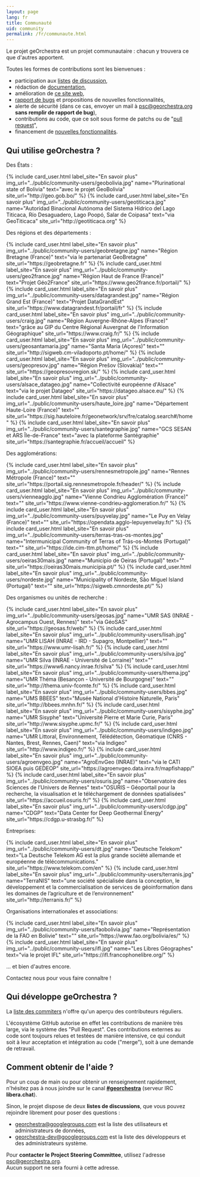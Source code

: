 ```yaml
---
layout: page
lang: fr
title: Communauté
uid: community
permalink: /fr/communaute.html
---
```


Le projet geOrchestra est un projet communautaire : chacun y trouvera ce que d'autres apportent.

Toutes les formes de contributions sont les bienvenues :

 * participation aux [listes](https://groups.google.com/group/georchestra?hl=fr) [de discussion](https://groups.google.com/group/georchestra-dev?hl=fr),
 * rédaction de [documentation](https://github.com/georchestra/georchestra/blob/master/README.md),
 * amélioration de [ce site web](https://github.com/georchestra/georchestra.github.io),
 * [rapport de bugs](https://github.com/georchestra/georchestra/issues) et propositions de nouvelles fonctionnalités,
 * alerte de sécurité (dans ce cas, envoyer un mail à <psc@georchestra.org> **sans remplir de rapport de bug**),
 * contributions au code, que ce soit sous forme de patchs ou de "[pull request](https://help.github.com/articles/creating-a-pull-request)",
 * financement de [nouvelles fonctionnalités](https://github.com/georchestra/georchestra/issues?direction=desc&labels=enhancement&page=1&sort=updated&state=open).


## Qui utilise geOrchestra ?


Des États :

<div class="row">
  {% include card_user.html label_site="En savoir plus" img_url="../public/community-users/geobolivia.jpg" name="Plurinational state of Bolivia" text="avec le projet GeoBolivia" site_url="http://geo.gob.bo/" %}
  {% include card_user.html label_site="En savoir plus" img_url="../public/community-users/geotiticaca.jpg" name="Autoridad Binacional Autónoma del Sistema Hídrico del Lago Titicaca, Río Desaguadero, Lago Poopó, Salar de Coipasa" text="via GeoTiticaca" site_url="http://geotiticaca.org" %}
</div>

Des régions et des départements :

<div class="row">
  {% include card_user.html label_site="En savoir plus" img_url="../public/community-users/geobretagne.jpg" name="Région Bretagne (France)" text="via le partenariat GeoBretagne" site_url="https://geobretagne.fr" %}
  {% include card_user.html label_site="En savoir plus" img_url="../public/community-users/geo2france.jpg" name="Région Haut de France (France)" text="Projet Géo2France" site_url="https://www.geo2france.fr/portail/" %}
  {% include card_user.html label_site="En savoir plus" img_url="../public/community-users/datagrandest.jpg" name="Région Grand Est (France)" text="Projet DataGrandEst" site_url="https://www.datagrandest.fr/portail/fr" %}
  {% include card_user.html label_site="En savoir plus" img_url="../public/community-users/craig.jpg" name="Région Auvergne-Rhône-Alpes (France)" text="grâce au GIP du Centre Régional Auvergnat de l'Information Géographique" site_url="https://www.craig.fr/" %}
  {% include card_user.html label_site="En savoir plus" img_url="../public/community-users/geosantamaria.jpg" name="Santa Maria (Açores)" text="" site_url="http://sigweb.cm-viladoporto.pt/home/" %}
  {% include card_user.html label_site="En savoir plus" img_url="../public/community-users/geopresov.jpg" name="Région Prešov (Slovakia)" text="" site_url="https://geopresovregion.sk/" %}
  {% include card_user.html label_site="En savoir plus" img_url="../public/community-users/alsace_datageo.jpg" name="Collectivité européenne d'Alsace" text="via le projet Datageo" site_url="https://datageo.alsace.eu/" %}
  {% include card_user.html label_site="En savoir plus" img_url="../public/community-users/haute_loire.jpg" name="Département Haute-Loire (France)" text="" site_url="https://sig.hauteloire.fr/geonetwork/srv/fre/catalog.search#/home" %}
  {% include card_user.html label_site="En savoir plus" img_url="../public/community-users/santegraphie.jpg" name="GCS SESAN et ARS Île-de-France" text="avec la plateforme Santégraphie" site_url="https://santegraphie.fr/accueil/accueil" %}
</div>

Des agglomérations:

 <div class="row">
  {% include card_user.html label_site="En savoir plus" img_url="../public/community-users/rennesmetropole.jpg" name="Rennes Métropole (France)" text="" site_url="https://portail.sig.rennesmetropole.fr/header/" %}
  {% include card_user.html label_site="En savoir plus" img_url="../public/community-users/vienneagglo.jpg" name="Vienne Condrieu Agglomération (France)" text="" site_url="https://www.vienne-condrieu-agglomeration.fr/" %}
  {% include card_user.html label_site="En savoir plus" img_url="../public/community-users/puyvelay.jpg" name="Le Puy en Velay (France)" text="" site_url="https://opendata.agglo-lepuyenvelay.fr/" %}
  {% include card_user.html label_site="En savoir plus" img_url="../public/community-users/terras-tras-os-montes.jpg" name="Intermunicipal Community of Terras of Trás-os-Montes (Portugal)" text="" site_url="https://ide.cim-ttm.pt/home/" %}
  {% include card_user.html label_site="En savoir plus" img_url="../public/community-users/oeiras30mais.jpg" name="Município de Oeiras (Portugal)" text="" site_url="https://oeiras30mais.municipia.pt/" %}
  {% include card_user.html label_site="En savoir plus" img_url="../public/community-users/nordeste.jpg" name="Municipality of Nordeste, São Miguel Island (Portugal)" text="" site_url="https://sigweb.cmnordeste.pt/" %}
</div>

Des organismes ou unités de recherche :

<div class="row">
  {% include card_user.html label_site="En savoir plus" img_url="../public/community-users/geosas.jpg" name="UMR SAS (INRAE - Agrocampus Ouest, Rennes)" text="via GéoSAS" site_url="https://geosas.fr/web/" %}
  {% include card_user.html label_site="En savoir plus" img_url="../public/community-users/lisah.jpg" name="UMR LISAH (INRAE - IRD - Supagro, Montpellier)" text="" site_url="https://www.umr-lisah.fr/" %}
  {% include card_user.html label_site="En savoir plus" img_url="../public/community-users/silva.jpg" name="UMR Silva (INRAE - Université de Lorraine)" text="" site_url="https://www6.nancy.inrae.fr/silva" %}
  {% include card_user.html label_site="En savoir plus" img_url="../public/community-users/thema.jpg" name="UMR Théma (Besançon - Université de Bourgogne)" text="" site_url="http://thema.univ-fcomte.fr/" %}
  {% include card_user.html label_site="En savoir plus" img_url="../public/community-users/bbes.jpg" name="UMS BBEES" text="Musée National d'Histoire Naturelle, Paris" site_url="http://bbees.mnhn.fr/" %}
  {% include card_user.html label_site="En savoir plus" img_url="../public/community-users/sisyphe.jpg" name="UMR Sisyphe" text="Université Pierre et Marie Curie, Paris" site_url="http://www.sisyphe.upmc.fr/" %}
  {% include card_user.html label_site="En savoir plus" img_url="../public/community-users/indigeo.jpg" name="UMR Littoral, Environnement, Télédétection, Géomatique (CNRS - Nantes, Brest, Rennes, Caen)" text="via Indigeo" site_url="http://www.indigeo.fr/" %}
  {% include card_user.html label_site="En savoir plus" img_url="../public/community-users/agroenvgeo.jpg" name="AgroEnvGeo (INRAE)" text="via le CATI SIOEA puis GEDEOP" site_url="https://agroenvgeo.data.inra.fr/mapfishapp/" %}
  {% include card_user.html label_site="En savoir plus" img_url="../public/community-users/osuris.jpg" name="Observatoire des Sciences de l’Univers de Rennes" text="OSURIS – Géoportail pour la recherche, la visualisation et le téléchargement de données spatialisées" site_url="https://accueil.osuris.fr/" %}
  {% include card_user.html label_site="En savoir plus" img_url="../public/community-users/cdgp.jpg" name="CDGP" text="Data Center for Deep Geothermal Energy" site_url="https://cdgp.u-strasbg.fr/" %}
</div>

Entreprises:

<div class="row">
  {% include card_user.html label_site="En savoir plus" img_url="../public/community-users/dt.jpg" name="Deutsche Telekom" text="La Deutsche Telekom AG est la plus grande société allemande et européenne de télécommunications." site_url="https://www.telekom.com/en" %}
  {% include card_user.html label_site="En savoir plus" img_url="../public/community-users/terranis.jpg" name="TerraNIS" text="une société spécialisée dans la conception, le développement et la commercialisation de services de géoinformation dans les domaines de l’agriculture et de l’environnement" site_url="http://terranis.fr/" %}
</div>

Organisations internationales et associations:

<div class="row">
  {% include card_user.html label_site="En savoir plus" img_url="../public/community-users/faobolivia.jpg" name="Représentation de la FAO en Bolivie" text="" site_url="https://www.fao.org/bolivia/es/" %}
  {% include card_user.html label_site="En savoir plus" img_url="../public/community-users/ifl.jpg" name="Les Libres Géographes" text="via le projet IFL" site_url="https://ifl.francophonelibre.org/" %}
</div>

... et bien d'autres encore.

Contactez nous pour vous faire connaître !


## Qui développe geOrchestra ?


La [liste des commiters](https://github.com/orgs/georchestra/people) n'offre qu'un aperçu des contributeurs réguliers.

L'écosystème GitHub autorise en effet les contributions de manière très large, via le système des "Pull Request".
Ces contributions externes au code sont toujours relues et testées de manière intensive, ce qui conduit soit à leur acceptation et intégration au code ("merge"), soit à une demande de retravail.



## Comment obtenir de l'aide ?


Pour un coup de main ou pour obtenir un renseignement rapidement, n'hésitez pas à nous joindre sur le canal **[#georchestra](https://kiwiirc.com/client/irc.libera.chat/georchestra)** (serveur IRC **libera.chat**).

Sinon, le projet dispose de deux **listes de discussions**, que vous pouvez rejoindre librement pour poser des questions :

 * [georchestra@googlegroups.com](https://groups.google.com/group/georchestra?hl=fr) est la liste des utilisateurs et administrateurs de données,
 * [georchestra-dev@googlegroups.com](https://groups.google.com/group/georchestra-dev?hl=fr) est la liste des développeurs et des administrateurs système.

Pour **contacter le Project Steering Committee**, utilisez l'adresse psc@georchestra.org.<br />
Aucun support ne sera fourni à cette adresse.
